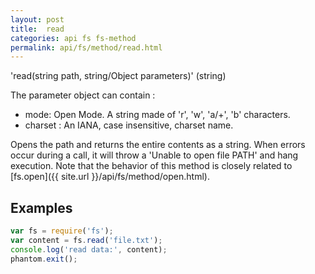 ```yaml
---
layout: post
title:  read
categories: api fs fs-method
permalink: api/fs/method/read.html
---
```


'read(string path, string/Object parameters)' (string)

The parameter object can contain :

 - mode: Open Mode. A string made of 'r', 'w', 'a/+', 'b' characters.
 - charset : An IANA, case insensitive, charset name.

Opens the path and returns the entire contents as a string.
When errors occur during a call, it will throw a 'Unable to open file PATH' and hang execution.
Note that the behavior of this method is closely related to [fs.open]({{ site.url }}/api/fs/method/open.html).

## Examples

```javascript
var fs = require('fs');
var content = fs.read('file.txt');
console.log('read data:', content);
phantom.exit();
```


